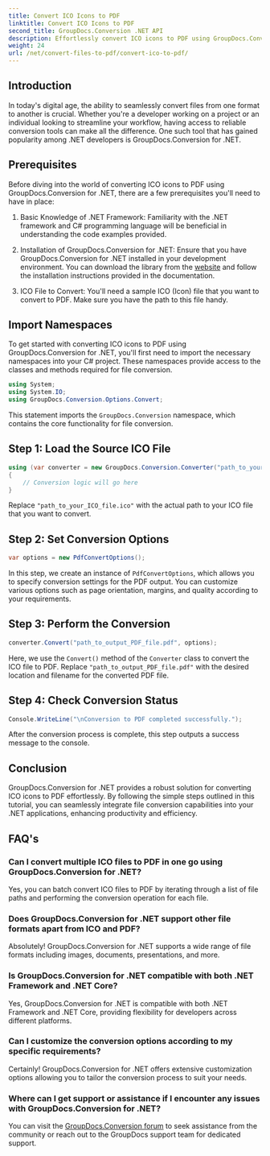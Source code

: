 ```yaml
---
title: Convert ICO Icons to PDF
linktitle: Convert ICO Icons to PDF
second_title: GroupDocs.Conversion .NET API
description: Effortlessly convert ICO icons to PDF using GroupDocs.Conversion for .NET. Boost productivity with simple steps outlined in this tutorial.
weight: 24
url: /net/convert-files-to-pdf/convert-ico-to-pdf/
---
```

## Introduction
In today's digital age, the ability to seamlessly convert files from one format to another is crucial. Whether you're a developer working on a project or an individual looking to streamline your workflow, having access to reliable conversion tools can make all the difference. One such tool that has gained popularity among .NET developers is GroupDocs.Conversion for .NET.
## Prerequisites
Before diving into the world of converting ICO icons to PDF using GroupDocs.Conversion for .NET, there are a few prerequisites you'll need to have in place:
1. Basic Knowledge of .NET Framework: Familiarity with the .NET framework and C# programming language will be beneficial in understanding the code examples provided.
   
2. Installation of GroupDocs.Conversion for .NET: Ensure that you have GroupDocs.Conversion for .NET installed in your development environment. You can download the library from the [website](https://releases.groupdocs.com/conversion/net/) and follow the installation instructions provided in the documentation.
3. ICO File to Convert: You'll need a sample ICO (Icon) file that you want to convert to PDF. Make sure you have the path to this file handy.

## Import Namespaces
To get started with converting ICO icons to PDF using GroupDocs.Conversion for .NET, you'll first need to import the necessary namespaces into your C# project. These namespaces provide access to the classes and methods required for file conversion.

```csharp
using System;
using System.IO;
using GroupDocs.Conversion.Options.Convert;
```
This statement imports the `GroupDocs.Conversion` namespace, which contains the core functionality for file conversion.
## Step 1: Load the Source ICO File
```csharp
using (var converter = new GroupDocs.Conversion.Converter("path_to_your_ICO_file.ico"))
{
    // Conversion logic will go here
}
```
Replace `"path_to_your_ICO_file.ico"` with the actual path to your ICO file that you want to convert.
## Step 2: Set Conversion Options
```csharp
var options = new PdfConvertOptions();
```
In this step, we create an instance of `PdfConvertOptions`, which allows you to specify conversion settings for the PDF output. You can customize various options such as page orientation, margins, and quality according to your requirements.
## Step 3: Perform the Conversion
```csharp
converter.Convert("path_to_output_PDF_file.pdf", options);
```
Here, we use the `Convert()` method of the `Converter` class to convert the ICO file to PDF. Replace `"path_to_output_PDF_file.pdf"` with the desired location and filename for the converted PDF file.
## Step 4: Check Conversion Status
```csharp
Console.WriteLine("\nConversion to PDF completed successfully.");
```
After the conversion process is complete, this step outputs a success message to the console.

## Conclusion
GroupDocs.Conversion for .NET provides a robust solution for converting ICO icons to PDF effortlessly. By following the simple steps outlined in this tutorial, you can seamlessly integrate file conversion capabilities into your .NET applications, enhancing productivity and efficiency.
## FAQ's
### Can I convert multiple ICO files to PDF in one go using GroupDocs.Conversion for .NET?
Yes, you can batch convert ICO files to PDF by iterating through a list of file paths and performing the conversion operation for each file.
### Does GroupDocs.Conversion for .NET support other file formats apart from ICO and PDF?
Absolutely! GroupDocs.Conversion for .NET supports a wide range of file formats including images, documents, presentations, and more.
### Is GroupDocs.Conversion for .NET compatible with both .NET Framework and .NET Core?
Yes, GroupDocs.Conversion for .NET is compatible with both .NET Framework and .NET Core, providing flexibility for developers across different platforms.
### Can I customize the conversion options according to my specific requirements?
Certainly! GroupDocs.Conversion for .NET offers extensive customization options allowing you to tailor the conversion process to suit your needs.
### Where can I get support or assistance if I encounter any issues with GroupDocs.Conversion for .NET?
You can visit the [GroupDocs.Conversion forum](https://forum.groupdocs.com/c/conversion/11) to seek assistance from the community or reach out to the GroupDocs support team for dedicated support.
